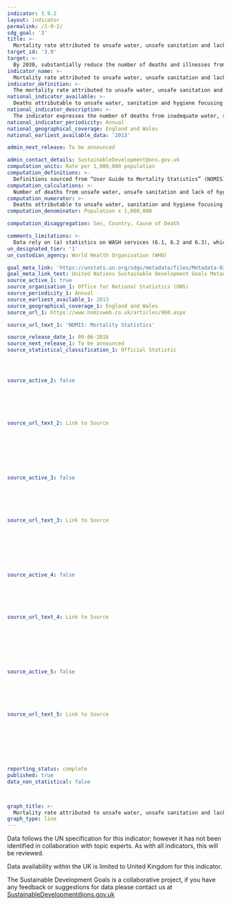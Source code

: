 ```yaml
---
indicator: 3.9.2
layout: indicator
permalink: /3-9-2/
sdg_goal: '3'
title: >-
  Mortality rate attributed to unsafe water, unsafe sanitation and lack of hygiene (exposure to unsafe Water, Sanitation and Hygiene for All (WASH) services)
target_id: '3.9'
target: >-
  By 2030, substantially reduce the number of deaths and illnesses from hazardous chemicals and air, water and soil pollution and contamination
indicator_name: >-
  Mortality rate attributed to unsafe water, unsafe sanitation and lack of hygiene (exposure to unsafe Water, Sanitation and Hygiene for All (WASH) services)
indicator_definition: >-
  The mortality rate attributed to unsafe water, unsafe sanitation and lack of hygiene (exposure to unsafe Water, Sanitation and Hygiene for All (WASH) services) as defined as the number of deaths from unsafe water, unsafe sanitation and lack of hygiene (exposure to unsafe WASH services) in a year, divided by the population, and multiplied by 1,000,000.
national_indicator_available: >-
  Deaths attributable to unsafe water, sanitation and hygiene focusing on inadequate WASH services, expressed per 1,000,000 population.
national_indicator_description: >-
  The indicator expresses the number of deaths from inadequate water, sanitation and hygiene (with focus on WASH services) which could be prevented by improving those services and practices. It is based on both the WASH service provision in the country, as well as the related health outcomes, and therefore provides important information on the actual disease caused by the risks measured in 6.1, 6.2 and 6.3.
national_indicator_periodicity: Annual
national_geographical_coverage: England and Wales
national_earliest_available_data: '2013'

admin_next_release: To be announced

admin_contact_details: SustainableDevelopment@ons.gov.uk
computation_units: Rate per 1,000,000 population
computation_definitions: >-
  Definitions sourced from “User Guide to Mortality Statistics” (NOMIS). Base populations: The population estimates used to calculate mortality rates are mid-year estimates of the resident population of England and Wales based on the Census of Population. Our mid-year population estimates are updated figures using the most recent census, allowing for births, deaths, net migration and ageing of the population.  The population estimates used are the most up-to-date when rates are produced. The specific population estimates used to calculate rates are detailed alongside published tables. Sometimes it is necessary to revise mortality rates following population estimate revisions. Any revisions to mortality rates are footnoted on tables. Further information on population estimates, and their methodology is available. Final cause of death: The conditions mentioned on the death certificate are used to derive an underlying cause of death. In some cases, more information on cause of death may become available at a later stage after the death has been registered, such that the underlying cause may be subsequently amended. Around 0.1% of deaths have their underlying cause amended (Table 6). This amended or final cause is used in mortality statistics. Sometimes the later information becomes available only after the annual extract has been taken. Users with access to individual records of deaths as shown in the public record (which is never amended) may consequently find some differences with published statistics.
computation_calculations: >-
  Number of deaths from unsafe water, unsafe sanitation and lack of hygiene (exposure to unsafe WASH services) in a year, divided by the population, and multiplied by 1,000,000.
computation_numerator: >-
  Deaths attributable to unsafe water, sanitation and hygiene focusing on inadequate WASH services.
computation_denominator: Population x 1,000,000

computation_disaggregation: Sex, Country, Cause of Death

comments_limitations: >-
  Data rely on (a) statistics on WASH services (6.1, 6.2 and 6.3), which are well assessed in almost all countries, and (b) data on deaths. Data on deaths are also widely available from countries from death registration data or sample registration systems, which are certainly feasible systems. Such data are crucial for improving health and reducing preventable deaths in countries. The main limitation is that not all countries do have such registration systems to date, and data need to be completed with other type of information.
un_designated_tier: '1'
un_custodian_agency: World Health Organisation (WHO)

goal_meta_link: 'https://unstats.un.org/sdgs/metadata/files/Metadata-03-09-02.pdf'
goal_meta_link_text: United Nations Sustainable Development Goals Metadata (PDF 214 KB)
source_active_1: true
source_organisation_1: Office for National Statistics (ONS)
source_periodicity_1: Annual
source_earliest_available_1: 2013
source_geographical_coverage_1: England and Wales
source_url_1: https://www.nomisweb.co.uk/articles/960.aspx

source_url_text_1: 'NOMIS: Mortality Statistics'

source_release_date_1: 09-06-2016
source_next_release_1: To be announced
source_statistical_classification_1: Official Statistic




source_active_2: false






source_url_text_2: Link to Source








source_active_3: false






source_url_text_3: Link to Source








source_active_4: false






source_url_text_4: Link to Source








source_active_5: false






source_url_text_5: Link to Source








reporting_status: complete
published: true
data_non_statistical: false



graph_title: >-
  Mortality rate attributed to unsafe water, unsafe sanitation and lack of hygiene per 1,000,000 people
graph_type: line
---
```

Data follows the UN specification for this indicator; however it has not been identified in collaboration with topic experts. As with all indicators, this will be reviewed.
  
Data availability within the UK is limited to United Kingdom for this indicator.
  
The Sustainable Development Goals is a collaborative project, if you have any feedback or suggestions for data please contact us at <SustainableDevelopment@ons.gov.uk>
